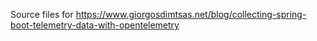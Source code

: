Source files for https://www.giorgosdimtsas.net/blog/collecting-spring-boot-telemetry-data-with-opentelemetry
